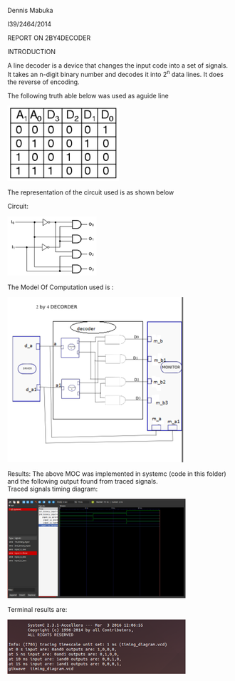 <p> Dennis Mabuka </p>
<p> I39/2464/2014 </p>


REPORT ON 2BY4DECODER

<p> INTRODUCTION </p>

A line decoder is a device that changes the input code into a set of signals.<br>
It takes an n-digit binary number and decodes it into 2<sup>n</sup> data lines.
It does the reverse of encoding. <br>


The following truth able below was used as aguide line
<p align="left">
  <img src="14166.png" width="250"/>
</p>

The representation of the circuit  used is as shown below

Circuit:
<p align="left">
  <img src="Decoder_2X4.png" width="200"/>
</p>

The Model Of Computation used is :
<p align="left">
  <img src="moc.png" width="400"/>
</p>
Results:
The above MOC was implemented in systemc (code in this folder) and the following output found from traced signals.<br>
Traced signals timing diagram:
<p align="left">
  <img src="simulation.png" width="400"/>
<p>

Terminal results are:

<p align="left">
  <img src="Screenshot.png" width="400"/>
<p>
